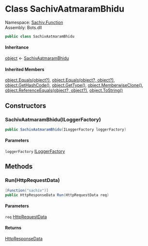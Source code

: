# <a id="Sachiv_Function_SachivAatmaramBhidu"></a> Class SachivAatmaramBhidu

Namespace: [Sachiv.Function](Sachiv.Function.md)  
Assembly: Bots.dll  

```csharp
public class SachivAatmaramBhidu
```

#### Inheritance

[object](https://learn.microsoft.com/dotnet/api/system.object) ← 
[SachivAatmaramBhidu](Sachiv.Function.SachivAatmaramBhidu.md)

#### Inherited Members

[object.Equals\(object?\)](https://learn.microsoft.com/dotnet/api/system.object.equals\#system\-object\-equals\(system\-object\)), 
[object.Equals\(object?, object?\)](https://learn.microsoft.com/dotnet/api/system.object.equals\#system\-object\-equals\(system\-object\-system\-object\)), 
[object.GetHashCode\(\)](https://learn.microsoft.com/dotnet/api/system.object.gethashcode), 
[object.GetType\(\)](https://learn.microsoft.com/dotnet/api/system.object.gettype), 
[object.MemberwiseClone\(\)](https://learn.microsoft.com/dotnet/api/system.object.memberwiseclone), 
[object.ReferenceEquals\(object?, object?\)](https://learn.microsoft.com/dotnet/api/system.object.referenceequals), 
[object.ToString\(\)](https://learn.microsoft.com/dotnet/api/system.object.tostring)

## Constructors

### <a id="Sachiv_Function_SachivAatmaramBhidu__ctor_Microsoft_Extensions_Logging_ILoggerFactory_"></a> SachivAatmaramBhidu\(ILoggerFactory\)

```csharp
public SachivAatmaramBhidu(ILoggerFactory loggerFactory)
```

#### Parameters

`loggerFactory` [ILoggerFactory](https://learn.microsoft.com/dotnet/api/microsoft.extensions.logging.iloggerfactory)

## Methods

### <a id="Sachiv_Function_SachivAatmaramBhidu_Run_Microsoft_Azure_Functions_Worker_Http_HttpRequestData_"></a> Run\(HttpRequestData\)

```csharp
[Function("sachiv")]
public HttpResponseData Run(HttpRequestData req)
```

#### Parameters

`req` [HttpRequestData](https://learn.microsoft.com/dotnet/api/microsoft.azure.functions.worker.http.httprequestdata)

#### Returns

 [HttpResponseData](https://learn.microsoft.com/dotnet/api/microsoft.azure.functions.worker.http.httpresponsedata)

